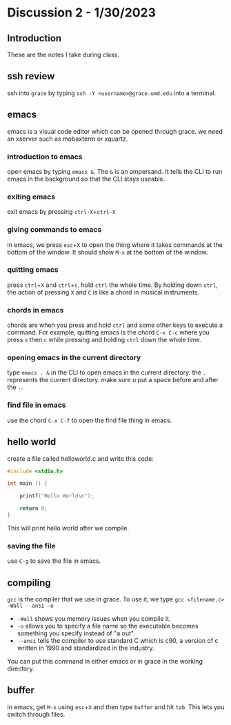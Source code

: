 # Discussion 2 - 1/30/2023

## Introduction

These are the notes I take during class. 

## ssh review

ssh into `grace` by typing `ssh -Y <username>@grace.umd.edu` into a terminal.

## emacs

emacs is a visual code editor which can be opened through grace. we need an xserver such as mobaxterm or xquartz.   

### introduction to emacs

open emacs by typing `emacs &`. The `&` is an ampersand. It tells the CLI to run emacs in the background so that the CLI stays useable.

### exiting emacs

exit emacs by pressing `ctrl-X`+`ctrl-X`

### giving commands to emacs

in emacs, we press `esc`+`X` to open the thing where it takes commands at the bottom of the window. It should show `M-x` at the bottom of the window.

### quitting emacs

press `ctrl`+`X` and `ctrl`+`c`. hold `ctrl` the whole time. By holding down `ctrl`, the action of pressing `X` and `C` is like a chord in musical instruments.

### chords in emacs

chords are when you press and hold `ctrl` and some other keys to execute a command. For example, quitting emacs is the chord `C-x C-c` where you press `x` then `c` while pressing and holding `ctrl` down the whole time.

### opening emacs in the current directory

type `emacs . &` in the CLI to open emacs in the current directory. the `.` represents the current directory. make sure u put a space before and after the `.`.

### find file in emacs

use the chord `C-x C-f` to open the find file thing in emacs.

## hello world

create a file called helloworld.c and write this code:

```c
#include <stdio.h>

int main () {

    printf("Hello World\n");

    return 0;
}
```

This will print hello world after we compile.


### saving the file

use `C-g` to save the file in emacs.

## compiling

`gcc` is the compiler that we use in grace. To use it, we type `gcc <filename.c> -Wall --ansi -o`

* `-Wall` shows you memory issues when you compile it.
* `-o` allows you to specify a file name so the executable becomes something you specify instead of "a.out".
* `--ansi` tells the compiler to use standard C which is c90, a version of c written in 1990 and standardized in the industry.

You can put this command in either emacs or in grace in the working directory.

## buffer

in emacs, get `M-x` using `esc`+`X` and then type `buffer` and hit `tab`. This lets you switch through files. 